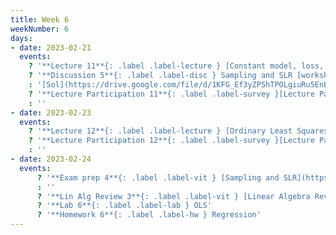 ```yaml
---
title: Week 6
weekNumber: 6
days:
- date: 2023-02-21
  events:
    ? '**Lecture 11**{: .label .label-lecture } [Constant model, loss, and transformations](lecture/lec11)'
    ? '**Discussion 5**{: .label .label-disc } Sampling and SLR [worksheet](https://drive.google.com/file/d/1xQsDeTCwyCBbk9yhbxtWAlUXd73GCqTP/view?usp=sharing), [notebook](https://data100.datahub.berkeley.edu/hub/user-redirect/git-pull?repo=https%3A%2F%2Fgithub.com%2FDS-100%2Fsp23&branch=main&urlpath=lab%2Ftree%2Fsp23%2Fdisc%2Fdisc05%2Fdisc05_coding_excercises.ipynb)' 
    : '[Sol](https://drive.google.com/file/d/1KFG_Ef3yZP5hTPOLgiuRu5EnBcMc5fN5/view?usp=sharing), [Notebook Sol](https://data100.datahub.berkeley.edu/hub/user-redirect/git-pull?repo=https%3A%2F%2Fgithub.com%2FDS-100%2Fsp23&branch=main&urlpath=lab%2Ftree%2Fsp23%2Fdisc%2Fdisc05%2Fdisc05_coding_excercise_solutions.ipynb)'
    ? '**Lecture Participation 11**{: .label .label-survey }[Lecture Participation 11](https://app.sli.do/event/bqLGGdZiWp8vkYqNNE3S6A/embed/polls/82de6d6f-f628-4096-b44e-f10a0c38337f)'
    : ''
- date: 2023-02-23
  events:
    ? '**Lecture 12**{: .label .label-lecture } [Ordinary Least Squares (Multiple Linear Regression)](lecture/lec12)'
    ? '**Lecture Participation 12**{: .label .label-survey }[Lecture Participation 12](https://app.sli.do/event/8tkHU6AqfxoLtqYYknVT3W/embed/polls/df29dc2d-c00e-4c91-a009-b8f4399ebdf4)'
    : ''
- date: 2023-02-24
  events:
      ? '**Exam prep 4**{: .label .label-vit } [Sampling and SLR](https://drive.google.com/file/d/1GVhkT08kFKrUlRNIEP681VQOnDJPvn3K/view?usp=sharing)'
      : ''
      ? '**Lin Alg Review 3**{: .label .label-vit } [Linear Algebra Review #3](lecture/linalg03)'
      ? '**Lab 6**{: .label .label-lab } OLS'
      ? '**Homework 6**{: .label .label-hw } Regression'
---
```

